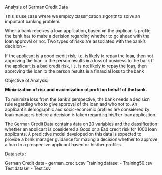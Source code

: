 Analysis of German Credit Data

This is use case where we employ classification algorith to solve an important banking problem.

When a bank receives a loan application, based on the applicant’s profile the bank has to make a decision regarding whether to go ahead with the loan approval or not. Two types of risks are associated with the bank’s decision –

If the applicant is a good credit risk, i.e. is likely to repay the loan, then not approving the loan to the person results in a loss of business to the bank
If the applicant is a bad credit risk, i.e. is not likely to repay the loan, then approving the loan to the person results in a financial loss to the bank

Objective of Analysis:

<b>Minimization of risk and maximization of profit on behalf of the bank.</b>

To minimize loss from the bank’s perspective, the bank needs a decision rule regarding who to give approval of the loan and who not to. An applicant’s demographic and socio-economic profiles are considered by loan managers before a decision is taken regarding his/her loan application.

The German Credit Data contains data on 20 variables and the classification whether an applicant is considered a Good or a Bad credit risk for 1000 loan applicants. 
A predictive model developed on this data is expected to provide a bank manager guidance for making a decision whether to approve a loan to a prospective applicant based on his/her profiles.

Data sets :

German Credit data - german_credit.csv
Training dataset - Training50.csv
Test dataset - Test.csv
